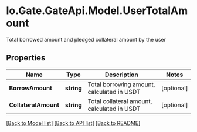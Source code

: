 
# Io.Gate.GateApi.Model.UserTotalAmount

Total borrowed amount and pledged collateral amount by the user

## Properties

Name | Type | Description | Notes
------------ | ------------- | ------------- | -------------
**BorrowAmount** | **string** | Total borrowing amount, calculated in USDT | [optional] 
**CollateralAmount** | **string** | Total collateral amount, calculated in USDT | [optional] 

[[Back to Model list]](../README.md#documentation-for-models)
[[Back to API list]](../README.md#documentation-for-api-endpoints)
[[Back to README]](../README.md)
